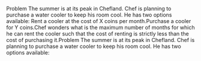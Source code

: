 Problem
The summer is at its peak in Chefland. Chef is planning to purchase a water cooler to keep his room cool. He has two options available: Rent a cooler at the cost of X coins per month.Purchase a cooler for Y coins.Chef wonders what is the maximum number of months for which he can rent the cooler such that the cost of renting is strictly less than the cost of purchasing it.Problem The summer is at its peak in Chefland. Chef is planning to purchase a water cooler to keep his room cool. He has two options available:

